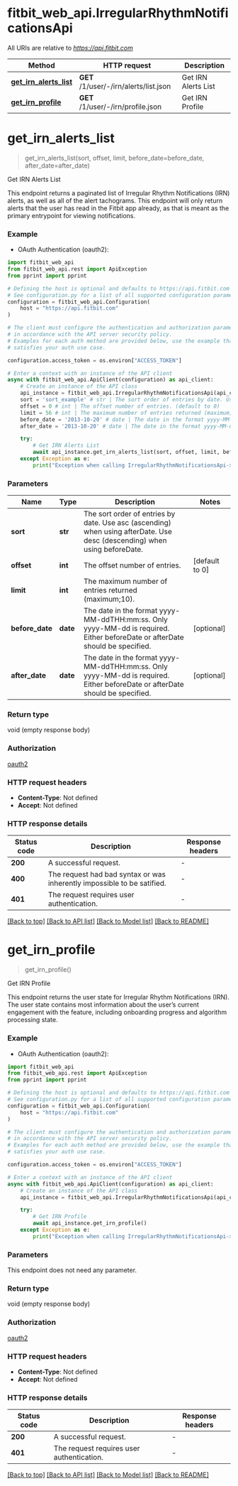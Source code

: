 # fitbit_web_api.IrregularRhythmNotificationsApi

All URIs are relative to *https://api.fitbit.com*

| Method                                                                            | HTTP request                           | Description         |
| --------------------------------------------------------------------------------- | -------------------------------------- | ------------------- |
| [**get_irn_alerts_list**](IrregularRhythmNotificationsApi.md#get_irn_alerts_list) | **GET** /1/user/-/irn/alerts/list.json | Get IRN Alerts List |
| [**get_irn_profile**](IrregularRhythmNotificationsApi.md#get_irn_profile)         | **GET** /1/user/-/irn/profile.json     | Get IRN Profile     |

# **get_irn_alerts_list**

> get_irn_alerts_list(sort, offset, limit, before_date=before_date, after_date=after_date)

Get IRN Alerts List

This endpoint returns a paginated list of Irregular Rhythm Notifications (IRN) alerts, as well as all of the alert tachograms. This endpoint will only return alerts that the user has read in the Fitbit app already, as that is meant as the primary entrypoint for viewing notifications.

### Example

- OAuth Authentication (oauth2):

```python
import fitbit_web_api
from fitbit_web_api.rest import ApiException
from pprint import pprint

# Defining the host is optional and defaults to https://api.fitbit.com
# See configuration.py for a list of all supported configuration parameters.
configuration = fitbit_web_api.Configuration(
    host = "https://api.fitbit.com"
)

# The client must configure the authentication and authorization parameters
# in accordance with the API server security policy.
# Examples for each auth method are provided below, use the example that
# satisfies your auth use case.

configuration.access_token = os.environ["ACCESS_TOKEN"]

# Enter a context with an instance of the API client
async with fitbit_web_api.ApiClient(configuration) as api_client:
    # Create an instance of the API class
    api_instance = fitbit_web_api.IrregularRhythmNotificationsApi(api_client)
    sort = 'sort_example' # str | The sort order of entries by date. Use asc (ascending) when using afterDate. Use desc (descending) when using beforeDate.
    offset = 0 # int | The offset number of entries. (default to 0)
    limit = 56 # int | The maximum number of entries returned (maximum;10).
    before_date = '2013-10-20' # date | The date in the format yyyy-MM-ddTHH:mm:ss. Only yyyy-MM-dd is required. Either beforeDate or afterDate should be specified. (optional)
    after_date = '2013-10-20' # date | The date in the format yyyy-MM-ddTHH:mm:ss. Only yyyy-MM-dd is required. Either beforeDate or afterDate should be specified. (optional)

    try:
        # Get IRN Alerts List
        await api_instance.get_irn_alerts_list(sort, offset, limit, before_date=before_date, after_date=after_date)
    except Exception as e:
        print("Exception when calling IrregularRhythmNotificationsApi->get_irn_alerts_list: %s\n" % e)
```

### Parameters

| Name            | Type     | Description                                                                                                                  | Notes          |
| --------------- | -------- | ---------------------------------------------------------------------------------------------------------------------------- | -------------- |
| **sort**        | **str**  | The sort order of entries by date. Use asc (ascending) when using afterDate. Use desc (descending) when using beforeDate.    |
| **offset**      | **int**  | The offset number of entries.                                                                                                | [default to 0] |
| **limit**       | **int**  | The maximum number of entries returned (maximum;10).                                                                         |
| **before_date** | **date** | The date in the format yyyy-MM-ddTHH:mm:ss. Only yyyy-MM-dd is required. Either beforeDate or afterDate should be specified. | [optional]     |
| **after_date**  | **date** | The date in the format yyyy-MM-ddTHH:mm:ss. Only yyyy-MM-dd is required. Either beforeDate or afterDate should be specified. | [optional]     |

### Return type

void (empty response body)

### Authorization

[oauth2](../README.md#oauth2)

### HTTP request headers

- **Content-Type**: Not defined
- **Accept**: Not defined

### HTTP response details

| Status code | Description                                                             | Response headers |
| ----------- | ----------------------------------------------------------------------- | ---------------- |
| **200**     | A successful request.                                                   | -                |
| **400**     | The request had bad syntax or was inherently impossible to be satified. | -                |
| **401**     | The request requires user authentication.                               | -                |

[[Back to top]](#) [[Back to API list]](../README.md#documentation-for-api-endpoints) [[Back to Model list]](../README.md#documentation-for-models) [[Back to README]](../README.md)

# **get_irn_profile**

> get_irn_profile()

Get IRN Profile

This endpoint returns the user state for Irregular Rhythm Notifications (IRN). The user state contains most information about the user’s current engagement with the feature, including onboarding progress and algorithm processing state.

### Example

- OAuth Authentication (oauth2):

```python
import fitbit_web_api
from fitbit_web_api.rest import ApiException
from pprint import pprint

# Defining the host is optional and defaults to https://api.fitbit.com
# See configuration.py for a list of all supported configuration parameters.
configuration = fitbit_web_api.Configuration(
    host = "https://api.fitbit.com"
)

# The client must configure the authentication and authorization parameters
# in accordance with the API server security policy.
# Examples for each auth method are provided below, use the example that
# satisfies your auth use case.

configuration.access_token = os.environ["ACCESS_TOKEN"]

# Enter a context with an instance of the API client
async with fitbit_web_api.ApiClient(configuration) as api_client:
    # Create an instance of the API class
    api_instance = fitbit_web_api.IrregularRhythmNotificationsApi(api_client)

    try:
        # Get IRN Profile
        await api_instance.get_irn_profile()
    except Exception as e:
        print("Exception when calling IrregularRhythmNotificationsApi->get_irn_profile: %s\n" % e)
```

### Parameters

This endpoint does not need any parameter.

### Return type

void (empty response body)

### Authorization

[oauth2](../README.md#oauth2)

### HTTP request headers

- **Content-Type**: Not defined
- **Accept**: Not defined

### HTTP response details

| Status code | Description                               | Response headers |
| ----------- | ----------------------------------------- | ---------------- |
| **200**     | A successful request.                     | -                |
| **401**     | The request requires user authentication. | -                |

[[Back to top]](#) [[Back to API list]](../README.md#documentation-for-api-endpoints) [[Back to Model list]](../README.md#documentation-for-models) [[Back to README]](../README.md)
